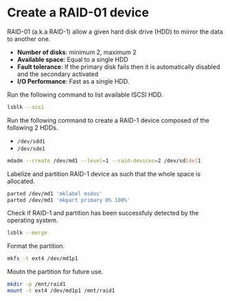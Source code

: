 # Create a RAID-01 device

RAID-01 (a.k.a RAID-1) allow a given hard disk drive (HDD) to mirror the data to another one.

* **Number of disks**: minimum 2, maximum 2
* **Available space**: Equal to a single HDD
* **Fault tolerance**: If the primary disk fails then it is automatically disabled and the secondary activated
* **I/O Performance**: Fast as a single HDD. 

Run the following command to list available ISCSI HDD.

```bash
lsblk --scsi
```

Run the following command to create a RAID-1 device composed of the following 2 HDDs.

* `/dev/sdd1`
* `/dev/sde1`

```bash
mdadm --create /dev/md1 --level=1 --raid-devices=2 /dev/sd[de]1
```

Labelize and partition RAID-1 device as such that the whole space is allocated.

```bash
parted /dev/md1 'mklabel msdos'
parted /dev/md1 'mkpart primary 0% 100%'
```

Check if RAID-1 and partition has been successfuly detected by the operating system.

```bash
lsblk --merge
```

Format the partition.

```bash
mkfs -t ext4 /dev/md1p1
```

Moutn the partition for future use.

```bash
mkdir -p /mnt/raid1
mount -t ext4 /dev/md1p1 /mnt/raid1
```